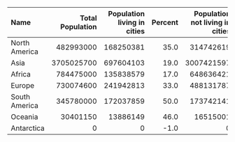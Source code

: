 |Name |Total Population |Population living in cities |Percent| Population not living in cities | Percentage | 
| :--- | ---: | ---: | ------------------------------: | ---: | -------------------------------: |
| North America | 482993000 | 168250381 | 35.0 | 314742619 | 65.0 |
| Asia | 3705025700 | 697604103 | 19.0 | 3007421597 | 81.0 |
| Africa | 784475000 | 135838579 | 17.0 | 648636421 | 83.0 |
| Europe | 730074600 | 241942813 | 33.0 | 488131787 | 67.0 |
| South America | 345780000 | 172037859 | 50.0 | 173742141 | 50.0 |
| Oceania | 30401150 | 13886149 | 46.0 | 16515001 | 54.0 |
| Antarctica | 0 | 0 | -1.0 | 0 | -1.0 |
